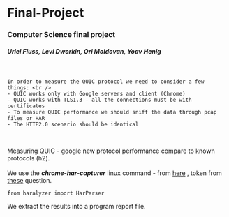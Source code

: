 # Final-Project
### Computer Science final project
##### Uriel Fluss, Levi Dworkin, Ori Moldovan, Yoav Henig
<br />

    In order to measure the QUIC protocol we need to consider a few things: <br />
    - QUIC works only with Google servers and client (Chrome)
    - QUIC works with TLS1.3 - all the connections must be with certificates
    - To measure QUIC performance we should sniff the data through pcap files or HAR
    - The HTTP2.0 scenario should be identical
<br />

Measuring QUIC - google new protocol performance compare to known protocols (h2).<br />
<br />
We use the *__chrome-har-capturer__* linux command - from
[here][1]
, token from
[these][2]
question.
<br />

    from haralyzer import HarParser
We extract the results into a program report file.

[1]:https://github.com/cyrus-and/chrome-har-capturer
[2]:https://stackoverflow.com/questions/57081847/export-har-file-using-chrome-quic-protocol-https
